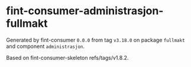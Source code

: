 # fint-consumer-administrasjon-fullmakt

Generated by fint-consumer `0.0.0` from tag `v3.18.0` on package `fullmakt` and component `administrasjon`.

Based on fint-consumer-skeleton refs/tags/v1.8.2.
